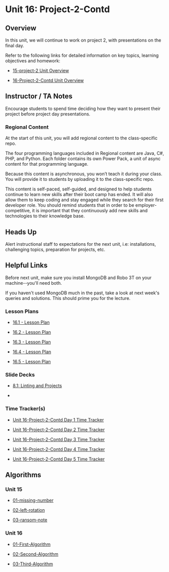 # Unit 16: Project-2-Contd

## Overview

In this unit, we will continue to work on project 2, with presentations on the final day.

Refer to the following links for detailed information on key topics, learning objectives and homework:

  * [15-project-2 Unit Overview](../../../01-Class-Content/15-project-2/README.md)

  * [16-Project-2-Contd Unit Overview](../../../01-Class-Content/16-Project-2-Contd/README.md)

## Instructor / TA Notes

Encourage students to spend time deciding how they want to present their project before project day presentations.

### Regional Content

At the start of this unit, you will add regional content to the class-specific repo.

The four programming languages included in Regional content are Java, C#, PHP, and Python. Each folder contains its own Power Pack, a unit of async content for that programming language.

Because this content is asynchronous, you won’t teach it during your class. You will provide it to students by uploading it to the class-specific repo.

This content is self-paced, self-guided, and designed to help students continue to learn new skills after their boot camp has ended. It will also allow them to keep coding and stay engaged while they search for their first developer role. You should remind students that in order to be employer-competitive, it is important that they continuously add new skills and technologies to their knowledge base.

## Heads Up

Alert instructional staff to expectations for the next unit, i.e: installations, challenging topics, preparation for projects, etc.

## Helpful Links


Before next unit, make sure you install MongoDB and Robo 3T on your machine--you'll need both.

If you haven't used MongoDB much in the past, take a look at next week's queries and solutions. This should prime you for the lecture.

### Lesson Plans

  * [16.1 - Lesson Plan](01-Day/16.1-Day-LessonPlan.md)

  * [16.2 - Lesson Plan](02-Day/16.2-Day-LessonPlan.md)

  * [16.3 - Lesson Plan](03-Day/16.3-Day-LessonPlan.md)

  * [16.4 - Lesson Plan](04-Day/16.4-Day-LessonPlan.md)

  * [16.5 - Lesson Plan](05-Day/16.5-Day-LessonPlan.md)

### Slide Decks

  * [8.1: Linting and Projects](https://docs.google.com/presentation/d/1DldswLqfUbnvidzyMLhmZUwYpwy_CXI0WPx5pMUuDZo/edit?usp=sharing)

  * 

### Time Tracker(s)

  * [Unit 16-Project-2-Contd Day 1 Time Tracker](https://docs.google.com/spreadsheets/d/15_tbyjsZEsAfdRjuvn2_TfqxUsxGjrgHlIl1gG11nvw/edit?usp=sharing)

  * [Unit 16-Project-2-Contd Day 2 Time Tracker](https://docs.google.com/spreadsheets/d/10bkhLFnfAzql5EZU9U829vKHlzwlH6Tm4TqCgKeXE9g/edit?usp=sharing)

  * [Unit 16-Project-2-Contd Day 3 Time Tracker](https://docs.google.com/spreadsheets/d/1jaYLVZa1UHRruf39qKgflhku8fe7plbTN01IbTsmVaI/edit?usp=sharing)

  * [Unit 16-Project-2-Contd Day 4 Time Tracker](https://docs.google.com/spreadsheets/d/1XqG8uuuz3CEuaqAd0SvZJOBq0ZkL5BnGQ4WrF9z2fV8/edit?usp=sharing)

  * [Unit 16-Project-2-Contd Day 5 Time Tracker](https://docs.google.com/spreadsheets/d/1NiDV0PhfOYpniX4pZBHSIK_FFS_QkZdyrYkua-His1s/edit?usp=sharing)

## Algorithms

### Unit 15

  * [01-missing-number](../../../01-Class-Content/16-Project-2-Contd/03-Algorithms/01-missing-number)

  * [02-left-rotation](../../../01-Class-Content/16-Project-2-Contd/03-Algorithms/02-left-rotation)

  * [03-ransom-note](../../../01-Class-Content/16-Project-2-Contd/03-Algorithms/03-ransom-note)

### Unit 16

  * [01-First-Algorithm](../../../01-Class-Content/16-Project-2-Contd/03-Algorithms/01-First-Algorithm)

  * [02-Second-Algorithm](../../../01-Class-Content/16-Project-2-Contd/03-Algorithms/02-Second-Algorithm)

  * [03-Third-Algorithm](../../../01-Class-Content/16-Project-2-Contd/03-Algorithms/03-Third-Algorithm)
